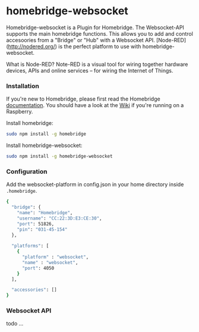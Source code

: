 # homebridge-websocket
Homebridge-websocket is a Plugin for Homebridge. The Websocket-API supports the main homebridge functions. This allows you to add and control accesoories from a "Bridge" or "Hub" with a Websocket API. [Node-RED] (http://nodered.org/) is the perfect platform to use with homebridge-websocket.

What is Node-RED?
Note-RED is a visual tool for wiring together hardware devices, APIs and online services – for wiring the Internet of Things.

### Installation

If you're new to Homebridge, please first read the Homebridge [documentation](https://www.npmjs.com/package/homebridge).
You should have a look at the [Wiki](https://github.com/cflurin/homebridge-punt/wiki/Running-Homebridge-on-a-Raspberry-Pi) if you're running on a Raspberry.

Install homebridge:
```sh
sudo npm install -g homebridge
```
Install homebridge-websocket:
```sh
sudo npm install -g homebridge-websocket
```

### Configuration
Add the websocket-platform in config.json in your home directory inside `.homebridge`.

```sh
{
  "bridge": {
    "name": "Homebridge",
    "username": "CC:22:3D:E3:CE:30",
    "port": 51826,
    "pin": "031-45-154"
  },
  
  "platforms": [
    {
      "platform" : "websocket",
      "name" : "websocket",
      "port": 4050
    }
  ],           

  "accessories": []
}
```

### Websocket API

todo ...


